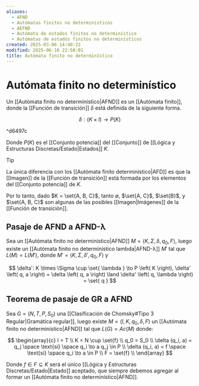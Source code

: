 ```yaml
---
aliases:
  - AFND
  - Autómatas finitos no determinísticos
  - AEFND
  - Autómata de estados finitos no determinístico
  - Autómatas de estados finitos no determinísticos
created: 2025-03-06 14:40:22
modified: 2025-06-10 22:58:01
title: Autómata finito no determinístico
---
```


# Autómata finito no determinístico

Un [[Autómata finito no determinístico|AFND]] es un [[Autómata finito]], donde la [[Función de transición]] $\delta$ está definida de la siguiente forma.

$$
\delta: \left( K \times I \right) \to P \left( K \right)
$$

^d6497c

Donde $P \left( K \right)$ es el [[Conjunto potencia]] del [[Conjunto]] de [[Lógica y Estructuras Discretas/Estado|Estados]] $K$.

> [!tip]
> La única diferencia con los [[Autómata finito determinístico|AFD]] es que la [[Imagen]] de la [[Función de transición]] está formada por los elementos del [[Conjunto potencia]] de $K$.
> 
> Por lo tanto, dado $K = \set{A, B, C}$, tanto $\emptyset$, $\set{A, C}$, $\set{B}$, y $\set{A, B, C}$ son algunas de las posibles [[Imagen|Imágenes]] de la [[Función de transición]].

## Pasaje de AFND a AFND-λ

Sea un [[Autómata finito no determinístico|AFND]] $M = \left< K, \Sigma, \delta, q_0, F \right>$, luego existe un [[Autómata finito no determinístico lambda|AFND-λ]] $M'$ tal que $L \left( M \right) = L \left( M' \right)$, donde $M' = \left< K, \Sigma, \delta', q_0, F \right>$ y

$$
\delta': K \times \Sigma \cup \set{ \lambda } \to P \left( K \right), \delta' \left( q, a \right) = \delta \left( q, a \right) \land \delta' \left( q, \lambda \right) = \set{ q }
$$

## Teorema de pasaje de GR a AFND

Sea $G = \left( N, T, P, S_0 \right)$ una [[Clasificación de Chomsky#Tipo 3 Regular|Gramática regular]], luego existe $M = \left( I, K, q_0, \delta, F \right)$ un [[Autómata finito no determinístico|AFND]] tal que $L(G) = Ac(M)$ donde:

$$
\begin{array}{c}
    I = T \\
    K = N \cup \set{f} \\
    q_0 = S_0 \\
    \delta (q_i, a) = q_j \space \text{si} \space q_i \to a q_j \in P \\
    \delta (q_i, a) = f \space \text{si} \space q_i \to a \in P \\
    F = \set{f} \\
\end{array}
$$

Donde $f \in F \subseteq K$ será el único [[Lógica y Estructuras Discretas/Estado|Estado]] aceptado, que siempre debemos agregar al formar un [[Autómata finito no determinístico|AFND]].
